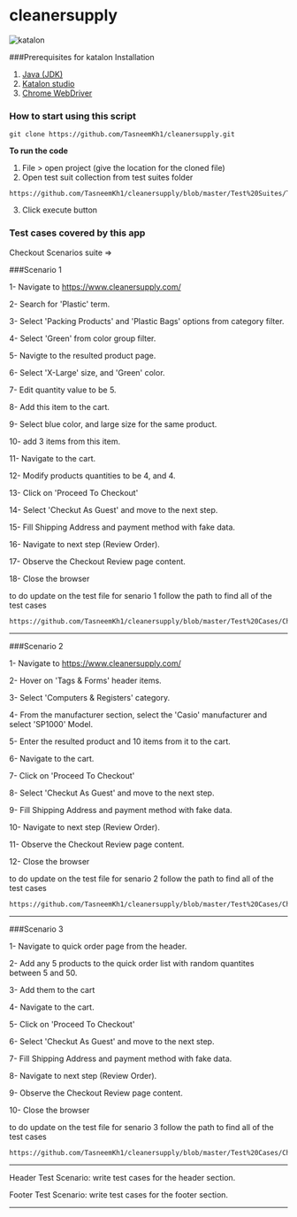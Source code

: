 # cleanersupply
![katalon](https://mma.prnewswire.com/media/1551615/Katalon_Logo.jpg?p=twitter)

###Prerequisites for katalon Installation
1.  [Java (JDK)](https://www.guru99.com/install-java.html)
2.  [Katalon studio](https://docs.katalon.com/katalon-studio/docs/getting-started.html)
3.  [Chrome WebDriver](https://www.automationtestinghub.com/download-chrome-driver/)


### How to start using this script
```
git clone https://github.com/TasneemKh1/cleanersupply.git
```

**To run the code**
1. File > open project (give the location for the cloned file)
2. Open test suit collection from test suites folder
```
https://github.com/TasneemKh1/cleanersupply/blob/master/Test%20Suites/Test%20Suite%20Collection.ts
```
3. Click execute button 

### Test cases covered by this app
Checkout Scenarios suite => 

###Scenario 1

1- Navigate to https://www.cleanersupply.com/

2- Search for 'Plastic' term.

3- Select 'Packing Products' and 'Plastic Bags' options from category filter.

4- Select 'Green' from color group filter.

5- Navigte to the resulted product page.

6- Select 'X-Large' size, and 'Green' color.

7- Edit quantity value to be 5.

8- Add this item to the cart.

9- Select blue color, and large size for the same product.

10- add 3 items from this item.

11- Navigate to the cart.

12- Modify products quantities to be 4, and 4.

13- Click on 'Proceed To Checkout'

14- Select 'Checkut As Guest' and move to the next step.

15- Fill Shipping Address and payment method with fake data.

16- Navigate to next step (Review Order).

17- Observe the Checkout Review page content.

18- Close the browser

to do update on the test file for senario 1 follow the path to find all of the test cases
```
https://github.com/TasneemKh1/cleanersupply/blob/master/Test%20Cases/Checkout%20Folder/Search%20for%20product%20Test%20Case.tc
```

***********************************************

###Scenario 2

1- Navigate to https://www.cleanersupply.com/

2- Hover on 'Tags & Forms' header items.

3- Select 'Computers & Registers' category.

4- From the manufacturer section, select the 'Casio' manufacturer and select 'SP1000' Model.

5- Enter the resulted product and 10 items from it to the cart.

6- Navigate to the cart.

7- Click on 'Proceed To Checkout'

8- Select 'Checkut As Guest' and move to the next step.

9- Fill Shipping Address and payment method with fake data.

10- Navigate to next step (Review Order).

11- Observe the Checkout Review page content.

12- Close the browser

to do update on the test file for senario 2 follow the path to find all of the test cases
```
https://github.com/TasneemKh1/cleanersupply/blob/master/Test%20Cases/Checkout%20Folder/Select%20Categorie%20Test%20Case.tc
```

***********************************************
###Scenario 3

1- Navigate to quick order page from the header.

2- Add any 5 products to the quick order list with random quantites between 5 and 50.

3- Add them to the cart

4- Navigate to the cart.

5- Click on 'Proceed To Checkout'

6- Select 'Checkut As Guest' and move to the next step.

7- Fill Shipping Address and payment method with fake data.

8- Navigate to next step (Review Order).

9- Observe the Checkout Review page content.

10- Close the browser

to do update on the test file for senario 3 follow the path to find all of the test cases
```
https://github.com/TasneemKh1/cleanersupply/blob/master/Test%20Cases/Checkout%20Folder/Quick%20order%20Test%20Case.tc
```
***********************************************

Header Test Scenario: write test cases for the header section.

Footer Test Scenario: write test cases for the footer section.


***********************************************
